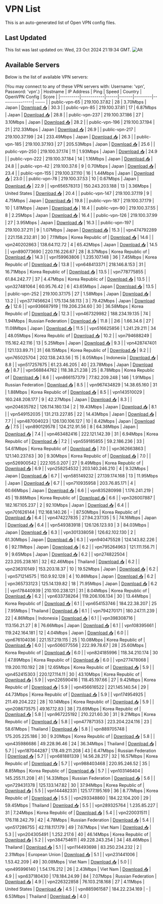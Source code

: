 # VPN List

This is an auto-generated list of Open VPN config files.

## Last Updated

This list was last updated on: Wed, 23 Oct 2024 21:19:34 GMT.
![Alt](https://repobeats.axiom.co/api/embed/186b98318ef1479477931607c1ad7d823f12451f.svg "Repobeats analytics image")

## Available Servers

Below is the list of available VPN servers:

(You may connect to any of these VPN servers with: Username: 'vpn', Password: 'vpn'.)
| Hostname | IP Address | Ping | Speed | Country | OpenVPN Config | Score |
|----------|------------|------|-------|---------|----------------| ----- |
| public-vpn-65 | 219.100.37.82 | 28 | 3.70Mbps | Japan | [Download 📥](./configs/server_0_JP.ovpn) | 30.3 |
| public-vpn-85 | 219.100.37.81 | 17 | 6.87Mbps | Japan | [Download 📥](./configs/server_1_JP.ovpn) | 28.8 |
| public-vpn-237 | 219.100.37.186 | 27 | 3.10Mbps | Japan | [Download 📥](./configs/server_2_JP.ovpn) | 28.2 |
| public-vpn-196 | 219.100.37.194 | 21 | 212.33Mbps | Japan | [Download 📥](./configs/server_3_JP.ovpn) | 26.9 |
| public-vpn-217 | 219.100.37.199 | 24 | 233.49Mbps | Japan | [Download 📥](./configs/server_4_JP.ovpn) | 26.3 |
| public-vpn-185 | 219.100.37.193 | 27 | 205.53Mbps | Japan | [Download 📥](./configs/server_5_JP.ovpn) | 25.6 |
| public-vpn-250 | 219.100.37.174 | 11 | 1.93Mbps | Japan | [Download 📥](./configs/server_6_JP.ovpn) | 24.9 |
| public-vpn-222 | 219.100.37.184 | 14 | 1.16Mbps | Japan | [Download 📥](./configs/server_7_JP.ovpn) | 24.8 |
| public-vpn-42 | 219.100.37.6 | 9 | 0.70Mbps | Japan | [Download 📥](./configs/server_8_JP.ovpn) | 23.4 |
| public-vpn-155 | 219.100.37.110 | 16 | 1.44Mbps | Japan | [Download 📥](./configs/server_9_JP.ovpn) | 23.0 |
| public-vpn-78 | 219.100.37.53 | 10 | 0.67Mbps | Japan | [Download 📥](./configs/server_10_JP.ovpn) | 22.9 |
| vpn656578313 | 150.243.203.188 | 13 | 3.36Mbps | United States | [Download 📥](./configs/server_11_US.ovpn) | 20.4 |
| public-vpn-147 | 219.100.37.119 | 9 | 4.75Mbps | Japan | [Download 📥](./configs/server_12_JP.ovpn) | 19.8 |
| public-vpn-187 | 219.100.37.179 | 10 | 1.81Mbps | Japan | [Download 📥](./configs/server_13_JP.ovpn) | 18.4 |
| public-vpn-90 | 219.100.37.55 | 8 | 2.25Mbps | Japan | [Download 📥](./configs/server_14_JP.ovpn) | 16.4 |
| public-vpn-126 | 219.100.37.99 | 27 | 3.95Mbps | Japan | [Download 📥](./configs/server_15_JP.ovpn) | 16.3 |
| public-vpn-197 | 219.100.37.211 | 9 | 1.07Mbps | Japan | [Download 📥](./configs/server_16_JP.ovpn) | 15.3 |
| vpn474792289 | 221.158.232.81 | 30 | 7.11Mbps | Korea Republic of | [Download 📥](./configs/server_17_KR.ovpn) | 14.6 |
| vpn240202863 | 138.64.112.72 | 4 | 65.42Mbps | Japan | [Download 📥](./configs/server_18_JP.ovpn) | 14.5 |
| vpn890773690 | 220.116.226.67 | 28 | 8.37Mbps | Korea Republic of | [Download 📥](./configs/server_19_KR.ovpn) | 14.3 |
| vpn159963806 | 1.235.107.148 | 36 | 7.45Mbps | Korea Republic of | [Download 📥](./configs/server_20_KR.ovpn) | 13.8 |
| vpn648413371 | 218.146.8.153 | 31 | 16.71Mbps | Korea Republic of | [Download 📥](./configs/server_21_KR.ovpn) | 13.5 |
| vpn778775855 | 61.84.242.77 | 37 | 4.47Mbps | Korea Republic of | [Download 📥](./configs/server_22_KR.ovpn) | 13.5 |
| vpn327481064 | 60.95.76.42 | 6 | 43.65Mbps | Japan | [Download 📥](./configs/server_23_JP.ovpn) | 13.5 |
| public-vpn-252 | 219.100.37.175 | 27 | 1.58Mbps | Japan | [Download 📥](./configs/server_24_JP.ovpn) | 13.2 |
| vpn377456624 | 175.134.58.113 | 3 | 79.42Mbps | Japan | [Download 📥](./configs/server_25_JP.ovpn) | 12.6 |
| vpn936687919 | 119.206.234.60 | 30 | 36.58Mbps | Korea Republic of | [Download 📥](./configs/server_26_KR.ovpn) | 12.3 |
| vpn467329982 | 188.234.19.135 | 74 | 1.94Mbps | Russian Federation | [Download 📥](./configs/server_27_RU.ovpn) | 11.8 |
| 2i6 | 1.66.34.6 | 27 | 11.08Mbps | Japan | [Download 📥](./configs/server_28_JP.ovpn) | 11.5 |
| vpn516625856 | 1.241.29.211 | 34 | 48.05Mbps | Korea Republic of | [Download 📥](./configs/server_29_KR.ovpn) | 10.2 |
| vpn794688249 | 115.162.42.116 | 13 | 5.25Mbps | Japan | [Download 📥](./configs/server_30_JP.ovpn) | 9.3 |
| vpn428747401 | 121.133.89.71 | 31 | 68.15Mbps | Korea Republic of | [Download 📥](./configs/server_31_KR.ovpn) | 9.2 |
| vpn765025704 | 202.138.243.56 | 15 | 8.05Mbps | Indonesia | [Download 📥](./configs/server_32_ID.ovpn) | 8.8 |
| vpn517257675 | 61.23.46.205 | 40 | 23.78Mbps | Japan | [Download 📥](./configs/server_33_JP.ovpn) | 8.7 |
| vpn568844762 | 118.38.21.238 | 25 | 8.78Mbps | Korea Republic of | [Download 📥](./configs/server_34_KR.ovpn) | 8.6 |
| vpn866157379 | 77.82.209.248 | 146 | 1.91Mbps | Russian Federation | [Download 📥](./configs/server_35_RU.ovpn) | 8.5 |
| vpn967434829 | 14.38.65.160 | 31 | 1.88Mbps | Korea Republic of | [Download 📥](./configs/server_36_KR.ovpn) | 8.5 |
| vpn143510029 | 160.248.208.177 | 9 | 42.27Mbps | Japan | [Download 📥](./configs/server_37_JP.ovpn) | 8.3 |
| vpn204635782 | 126.114.180.134 | 2 | 19.43Mbps | Japan | [Download 📥](./configs/server_38_JP.ovpn) | 8.1 |
| vpn549152035 | 131.213.227.85 | 22 | 14.43Mbps | Japan | [Download 📥](./configs/server_39_JP.ovpn) | 7.7 |
| vpn487004023 | 126.130.106.127 | 10 | 8.42Mbps | Japan | [Download 📥](./configs/server_40_JP.ovpn) | 7.5 |
| vpn890129578 | 124.212.91.56 | 8 | 64.38Mbps | Japan | [Download 📥](./configs/server_41_JP.ovpn) | 7.4 |
| vpn463482416 | 222.121.142.39 | 31 | 6.94Mbps | Korea Republic of | [Download 📥](./configs/server_42_KR.ovpn) | 7.2 |
| vpn559185855 | 59.2.186.236 | 33 | 54.61Mbps | Korea Republic of | [Download 📥](./configs/server_43_KR.ovpn) | 7.0 |
| vpn362663863 | 121.140.237.63 | 30 | 9.30Mbps | Korea Republic of | [Download 📥](./configs/server_44_KR.ovpn) | 7.0 |
| vpn526900542 | 222.105.0.207 | 27 | 9.49Mbps | Korea Republic of | [Download 📥](./configs/server_45_KR.ovpn) | 6.9 |
| vpn258254532 | 203.140.246.210 | 4 | 9.32Mbps | Japan | [Download 📥](./configs/server_46_JP.ovpn) | 6.7 |
| vpn585149232 | 27.139.174.168 | 13 | 11.95Mbps | Japan | [Download 📥](./configs/server_47_JP.ovpn) | 6.7 |
| vpn710935958 | 203.76.85.171 | 4 | 60.66Mbps | Japan | [Download 📥](./configs/server_48_JP.ovpn) | 6.6 |
| vpn835280998 | 1.176.241.219 | 45 | 19.88Mbps | Korea Republic of | [Download 📥](./configs/server_49_KR.ovpn) | 6.6 |
| vpn326007887 | 182.167.105.237 | 2 | 92.10Mbps | Japan | [Download 📥](./configs/server_50_JP.ovpn) | 6.4 |
| vpn701626144 | 112.168.140.26 | - | 87.50Mbps | Korea Republic of | [Download 📥](./configs/server_51_KR.ovpn) | 6.4 |
| vpn474227835 | 27.94.237.135 | 5 | 74.16Mbps | Japan | [Download 📥](./configs/server_52_JP.ovpn) | 6.4 |
| vpn549383918 | 126.126.123.93 | 3 | 84.03Mbps | Japan | [Download 📥](./configs/server_53_JP.ovpn) | 6.3 |
| vpn301338058 | 126.62.102.130 | 2 | 61.30Mbps | Japan | [Download 📥](./configs/server_54_JP.ovpn) | 6.3 |
| vpn940475528 | 124.143.82.226 | 6 | 92.11Mbps | Japan | [Download 📥](./configs/server_55_JP.ovpn) | 6.2 |
| vpn795264963 | 121.111.156.71 | 9 | 9.65Mbps | Japan | [Download 📥](./configs/server_56_JP.ovpn) | 6.2 |
| vpn274822504 | 223.205.238.161 | 32 | 62.46Mbps | Thailand | [Download 📥](./configs/server_57_TH.ovpn) | 6.2 |
| vpn236310149 | 153.203.18.37 | 10 | 19.52Mbps | Japan | [Download 📥](./configs/server_58_JP.ovpn) | 6.2 |
| vpn571214575 | 150.9.92.128 | 4 | 10.86Mbps | Japan | [Download 📥](./configs/server_59_JP.ovpn) | 6.2 |
| vpn365733123 | 125.14.139.82 | 18 | 71.95Mbps | Japan | [Download 📥](./configs/server_60_JP.ovpn) | 6.2 |
| vpn178440939 | 210.100.238.121 | 31 | 8.04Mbps | Korea Republic of | [Download 📥](./configs/server_61_KR.ovpn) | 6.2 |
| vpn633738264 | 119.206.106.134 | 30 | 13.44Mbps | Korea Republic of | [Download 📥](./configs/server_62_KR.ovpn) | 6.1 |
| vpn654153746 | 184.22.38.207 | 25 | 7.95Mbps | Thailand | [Download 📥](./configs/server_63_TH.ovpn) | 6.1 |
| vpn794270171 | 180.247.11.239 | 22 | 4.86Mbps | Indonesia | [Download 📥](./configs/server_64_ID.ovpn) | 6.1 |
| vpn398308716 | 113.156.21.27 | 8 | 76.66Mbps | Japan | [Download 📥](./configs/server_65_JP.ovpn) | 6.1 |
| vpn108395661 | 119.242.164.181 | 12 | 4.04Mbps | Japan | [Download 📥](./configs/server_66_JP.ovpn) | 6.0 |
| vpn676104036 | 221.157.219.115 | 25 | 10.08Mbps | Korea Republic of | [Download 📥](./configs/server_67_KR.ovpn) | 6.0 |
| vpn506077556 | 222.99.78.67 | 28 | 25.60Mbps | Korea Republic of | [Download 📥](./configs/server_68_KR.ovpn) | 6.0 |
| vpn824185996 | 118.34.210.174 | 30 | 47.89Mbps | Korea Republic of | [Download 📥](./configs/server_69_KR.ovpn) | 6.0 |
| vpn277478068 | 119.200.110.192 | 28 | 12.65Mbps | Korea Republic of | [Download 📥](./configs/server_70_KR.ovpn) | 5.9 |
| vpn452415303 | 220.127.114.11 | 30 | 43.10Mbps | Korea Republic of | [Download 📥](./configs/server_71_KR.ovpn) | 5.9 |
| vpn226590416 | 118.45.197.66 | 27 | 9.42Mbps | Korea Republic of | [Download 📥](./configs/server_72_KR.ovpn) | 5.9 |
| vpn456616522 | 221.145.140.54 | 29 | 44.73Mbps | Korea Republic of | [Download 📥](./configs/server_73_KR.ovpn) | 5.9 |
| vpn174954925 | 211.49.204.222 | 28 | 10.14Mbps | Korea Republic of | [Download 📥](./configs/server_74_KR.ovpn) | 5.9 |
| vpn208673575 | 49.167.12.83 | 38 | 73.69Mbps | Korea Republic of | [Download 📥](./configs/server_75_KR.ovpn) | 5.8 |
| vpn967225192 | 210.221.60.30 | 31 | 9.21Mbps | Korea Republic of | [Download 📥](./configs/server_76_KR.ovpn) | 5.8 |
| vpn477871353 | 223.204.224.116 | 23 | 58.61Mbps | Thailand | [Download 📥](./configs/server_77_TH.ovpn) | 5.8 |
| vpn889705748 | 175.205.225.186 | 30 | 9.20Mbps | Korea Republic of | [Download 📥](./configs/server_78_KR.ovpn) | 5.8 |
| vpn435986686 | 49.228.96.46 | 24 | 36.34Mbps | Thailand | [Download 📥](./configs/server_79_TH.ovpn) | 5.7 |
| vpn187044287 | 178.49.211.208 | 43 | 6.47Mbps | Russian Federation | [Download 📥](./configs/server_80_RU.ovpn) | 5.7 |
| vpn681881339 | 14.56.28.217 | 32 | 16.57Mbps | Korea Republic of | [Download 📥](./configs/server_81_KR.ovpn) | 5.7 |
| vpn988403468 | 220.95.246.52 | 35 | 8.85Mbps | Korea Republic of | [Download 📥](./configs/server_82_KR.ovpn) | 5.7 |
| vpn103146404 | 145.255.11.208 | 41 | 14.33Mbps | Russian Federation | [Download 📥](./configs/server_83_RU.ovpn) | 5.6 |
| vpn729431378 | 125.133.147.82 | 30 | 37.94Mbps | Korea Republic of | [Download 📥](./configs/server_84_KR.ovpn) | 5.5 |
| vpn144482331 | 125.177.195.169 | 36 | 8.77Mbps | Korea Republic of | [Download 📥](./configs/server_85_KR.ovpn) | 5.5 |
| vpn293348860 | 184.22.104.200 | 29 | 59.45Mbps | Thailand | [Download 📥](./configs/server_86_TH.ovpn) | 5.5 |
| vpn289325764 | 1.235.85.227 | 31 | 7.24Mbps | Korea Republic of | [Download 📥](./configs/server_87_KR.ovpn) | 5.4 |
| vpn220031511 | 176.118.242.79 | 42 | 4.78Mbps | Russian Federation | [Download 📥](./configs/server_88_RU.ovpn) | 5.4 |
| vpn517286755 | 42.118.117.179 | 49 | 7.67Mbps | Viet Nam | [Download 📥](./configs/server_89_VN.ovpn) | 5.3 |
| vpn204305491 | 1.252.217.6 | 40 | 46.14Mbps | Korea Republic of | [Download 📥](./configs/server_90_KR.ovpn) | 5.2 |
| vpn384754611 | 49.228.243.254 | 34 | 48.46Mbps | Thailand | [Download 📥](./configs/server_91_TH.ovpn) | 5.1 |
| vpn114493698 | 83.250.234.232 | 2 | 2.31Mbps | European Union | [Download 📥](./configs/server_92_EU.ovpn) | 5.1 |
| vpn231441006 | 1.53.42.209 | 49 | 30.08Mbps | Viet Nam | [Download 📥](./configs/server_93_VN.ovpn) | 5.0 |
| vpn495996140 | 1.54.176.212 | 26 | 2.43Mbps | Viet Nam | [Download 📥](./configs/server_94_VN.ovpn) | 4.9 |
| vpn637180430 | 178.184.24.99 | 84 | 7.07Mbps | Russian Federation | [Download 📥](./configs/server_95_RU.ovpn) | 4.9 |
| vpn226322858 | 76.103.218.168 | 27 | 4.11Mbps | United States | [Download 📥](./configs/server_96_US.ovpn) | 4.5 |
| vpn885961587 | 184.22.234.169 | - | 6.53Mbps | Thailand | [Download 📥](./configs/server_97_TH.ovpn) | 4.0 |
